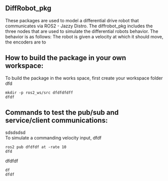 ## DiffRobot_pkg
These packages are used to model a differential drive robot that communicates via ROS2 - Jazzy Distro.
The diffrobot_pkg includes the three nodes that are used to simulate the differential robots behavior.
The behavior is as follows:
The robot is given a velocity at which it should move, the encoders are to 


## How to build the package in your own workspace:
To build the package in the works space, first create your workspace folder dfd<br>


    mkdir -p ros2_ws/src dfdfdfdff
    dfdf

## Commands to test the pub/sub and service/client communications:
sdsdsdsd<br>
To simulate a commanding velocity input, dfdf<br>

    ros2 pub dfdfdf at -rate 10
    dfd

dfdfdf<br>

    df
    dfdf

